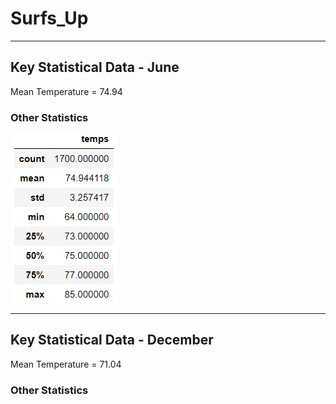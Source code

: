 # Surfs_Up
----------------------------------------------------------------------------
## Key Statistical Data - June ##

Mean Temperature = 74.94

### Other Statistics ###
![](https://github.com/GR8505/Surfs_Up/blob/master/Images/june1.png)

---------------------------------------------------------------------------

## Key Statistical Data - December ##

Mean Temperature = 71.04

### Other Statistics ###
![]()
